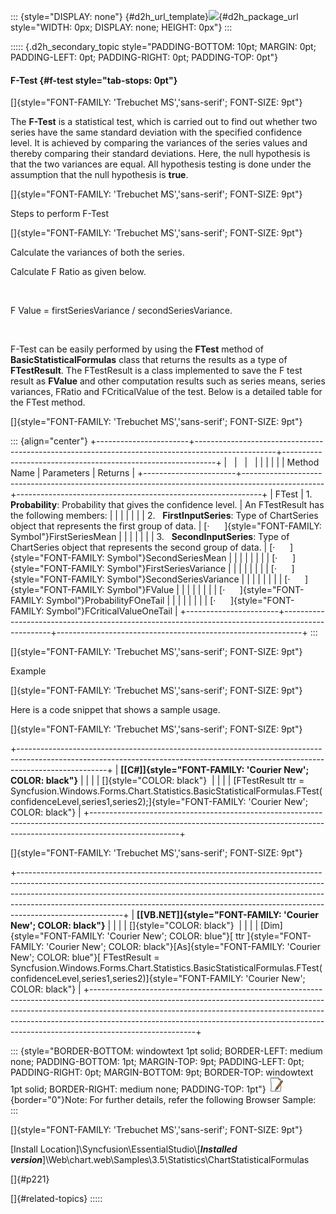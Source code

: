 ::: {style="DISPLAY: none"}
[](ms-xhelp:///?Id=d2h_url_template){#d2h_url_template}![](!package_url!){#d2h_package_url style="WIDTH: 0px; DISPLAY: none; HEIGHT: 0px"}
:::

::::: {.d2h_secondary_topic style="PADDING-BOTTOM: 10pt; MARGIN: 0pt; PADDING-LEFT: 0pt; PADDING-RIGHT: 0pt; PADDING-TOP: 0pt"}
#### F-Test {#f-test style="tab-stops: 0pt"}

[]{style="FONT-FAMILY: 'Trebuchet MS','sans-serif'; FONT-SIZE: 9pt"} 

The **F-Test** is a statistical test, which is carried out to find out whether two series have the same standard deviation with the specified confidence level. It is achieved by comparing the variances of the series values and thereby comparing their standard deviations. Here, the null hypothesis is that the two variances are equal. All hypothesis testing is done under the assumption that the null hypothesis is **true**.

[]{style="FONT-FAMILY: 'Trebuchet MS','sans-serif'; FONT-SIZE: 9pt"} 

Steps to perform F-Test

[]{style="FONT-FAMILY: 'Trebuchet MS','sans-serif'; FONT-SIZE: 9pt"} 

Calculate the variances of both the series.

Calculate F Ratio as given below.

 

F Value = firstSeriesVariance / secondSeriesVariance.

 

F-Test can be easily performed by using the **FTest** method of **BasicStatisticalFormulas** class that returns the results as a type of **FTestResult**. The FTestResult is a class implemented to save the F test result as **FValue** and other computation results such as series means, series variances, FRatio and FCriticalValue of the test. Below is a detailed table for the FTest method. 

[]{style="FONT-FAMILY: 'Trebuchet MS','sans-serif'; FONT-SIZE: 9pt"} 

::: {align="center"}
+-----------------------+--------------------------------------------------------------------------------------------------+-------------------------------------------------------------+
|                       |                                                                                                  |                                                             |
|                       |                                                                                                  |                                                             |
| Method Name           | Parameters                                                                                       | Returns                                                     |
+-----------------------+--------------------------------------------------------------------------------------------------+-------------------------------------------------------------+
| FTest                 | 1.   **Probability**: Probability that gives the confidence level.                               | An FTestResult has the following members:                   |
|                       |                                                                                                  |                                                             |
|                       | 2.   **FirstInputSeries**: Type of ChartSeries object that represents the first group of data.   | [·      ]{style="FONT-FAMILY: Symbol"}FirstSeriesMean       |
|                       |                                                                                                  |                                                             |
|                       | 3.   **SecondInputSeries**: Type of ChartSeries object that represents the second group of data. | [·      ]{style="FONT-FAMILY: Symbol"}SecondSeriesMean      |
|                       |                                                                                                  |                                                             |
|                       |                                                                                                  | [·      ]{style="FONT-FAMILY: Symbol"}FirstSeriesVariance   |
|                       |                                                                                                  |                                                             |
|                       |                                                                                                  | [·      ]{style="FONT-FAMILY: Symbol"}SecondSeriesVariance  |
|                       |                                                                                                  |                                                             |
|                       |                                                                                                  | [·      ]{style="FONT-FAMILY: Symbol"}FValue                |
|                       |                                                                                                  |                                                             |
|                       |                                                                                                  | [·      ]{style="FONT-FAMILY: Symbol"}ProbabilityFOneTail   |
|                       |                                                                                                  |                                                             |
|                       |                                                                                                  | [·      ]{style="FONT-FAMILY: Symbol"}FCriticalValueOneTail |
+-----------------------+--------------------------------------------------------------------------------------------------+-------------------------------------------------------------+
:::

[]{style="FONT-FAMILY: 'Trebuchet MS','sans-serif'; FONT-SIZE: 9pt"} 

Example

[]{style="FONT-FAMILY: 'Trebuchet MS','sans-serif'; FONT-SIZE: 9pt"} 

Here is a code snippet that shows a sample usage.

[]{style="FONT-FAMILY: 'Trebuchet MS','sans-serif'; FONT-SIZE: 9pt"} 

+----------------------------------------------------------------------------------------------------------------------------------------------------------------------------------+
| **[\[C#\]]{style="FONT-FAMILY: 'Courier New'; COLOR: black"}**                                                                                                                   |
|                                                                                                                                                                                  |
| []{style="COLOR: black"}                                                                                                                                                         |
|                                                                                                                                                                                  |
| [FTestResult ttr = Syncfusion.Windows.Forms.Chart.Statistics.BasicStatisticalFormulas.FTest(confidenceLevel,series1,series2);]{style="FONT-FAMILY: 'Courier New'; COLOR: black"} |
+----------------------------------------------------------------------------------------------------------------------------------------------------------------------------------+

[]{style="FONT-FAMILY: 'Trebuchet MS','sans-serif'; FONT-SIZE: 9pt"} 

+--------------------------------------------------------------------------------------------------------------------------------------------------------------------------------------------------------------------------------------------------------------------------------------------------------------------------------------------------+
| **[\[VB.NET\]]{style="FONT-FAMILY: 'Courier New'; COLOR: black"}**                                                                                                                                                                                                                                                                               |
|                                                                                                                                                                                                                                                                                                                                                  |
| []{style="COLOR: black"}                                                                                                                                                                                                                                                                                                                         |
|                                                                                                                                                                                                                                                                                                                                                  |
| [Dim]{style="FONT-FAMILY: 'Courier New'; COLOR: blue"}[ ttr ]{style="FONT-FAMILY: 'Courier New'; COLOR: black"}[As]{style="FONT-FAMILY: 'Courier New'; COLOR: blue"}[ FTestResult = Syncfusion.Windows.Forms.Chart.Statistics.BasicStatisticalFormulas.FTest(confidenceLevel,series1,series2)]{style="FONT-FAMILY: 'Courier New'; COLOR: black"} |
+--------------------------------------------------------------------------------------------------------------------------------------------------------------------------------------------------------------------------------------------------------------------------------------------------------------------------------------------------+

::: {style="BORDER-BOTTOM: windowtext 1pt solid; BORDER-LEFT: medium none; PADDING-BOTTOM: 1pt; MARGIN-TOP: 9pt; PADDING-LEFT: 0pt; PADDING-RIGHT: 0pt; MARGIN-BOTTOM: 9pt; BORDER-TOP: windowtext 1pt solid; BORDER-RIGHT: medium none; PADDING-TOP: 1pt"}
![](ImagesExt/image64_1.jpg){border="0"}Note: For further details, refer the following Browser Sample:
:::

[]{style="FONT-FAMILY: 'Trebuchet MS','sans-serif'; FONT-SIZE: 9pt"} 

\[Install Location\]\\Syncfusion\\EssentialStudio\\\[***Installed version***\]\\Web\\chart.web\\Samples\\3.5\\Statistics\\ChartStatisticalFormulas

[]{#p221} 

[]{#related-topics}
:::::
